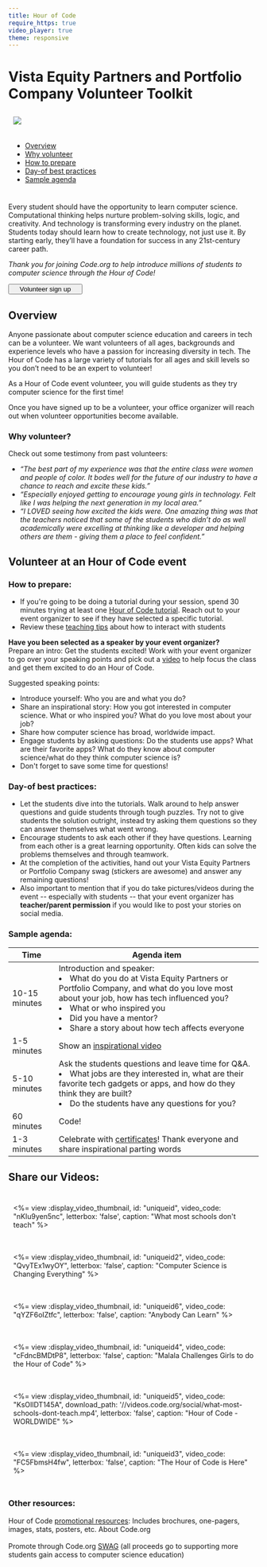 ```yaml
---
title: Hour of Code
require_https: true
video_player: true
theme: responsive
---
```


# Vista Equity Partners and Portfolio Company Volunteer Toolkit

<div class="col-50" style="float:center; padding:10px">

  <img src="/images/employee-engagement/company-visit.jpg" style="max-width: 100%">
</div>
<div class="col-50" style="float:left; padding:10px">
<ul>
<li><a href= "#overview">Overview</a></li>
<li><a href="#why">Why volunteer</a></li>
<li><a href="#prepare">How to prepare</a></li>
<li><a href="#practices">Day-of best practices</a></li>
<li><a href="#agenda">Sample agenda</a></li>
</ul>
</div>

<div style="clear: both;"></div>


Every student should have the opportunity to learn computer science. Computational thinking helps nurture problem-solving skills, logic, and creativity. And technology is transforming every industry on the planet. Students today should learn how to create technology, not just use it. By starting early, they’ll have a foundation for success in any 21st-century career path.

*Thank you for joining Code.org to help introduce millions of students to computer science through the Hour of Code!*

[<button>&nbsp;&nbsp;&nbsp;&nbsp;Volunteer sign up&nbsp;&nbsp;&nbsp;&nbsp;</button>](https://form.jotform.com/71494745584166)

<a name="overview"></a>
## Overview

Anyone passionate about computer science education and careers in tech can be a volunteer. We want volunteers of all ages, backgrounds and experience levels who have a passion for increasing diversity in tech. The Hour of Code has a large variety of tutorials for all ages and skill levels so you don’t need to be an expert to volunteer!

As a Hour of Code event volunteer, you will guide students as they try computer science for the first time!

Once you have signed up to be a volunteer, your office organizer will reach out when volunteer opportunities become available.

<a name="why"></a>
### **Why volunteer?**
Check out some testimony from past volunteers:

- *“The best part of my experience was that the entire class were women and people of color. It bodes well for the future of our industry to have a chance to reach and excite these kids.”*
- *“Especially enjoyed getting to encourage young girls in technology. Felt like I was helping the next generation in my local area.”*
- *“I LOVED seeing how excited the kids were. One amazing thing was that the teachers noticed that some of the students who didn’t do as well academically were excelling at thinking like a developer and helping others are them - giving them a place to feel confident.”*


<a name="volunteer"></a>
## Volunteer at an Hour of Code event

<a name="prepare"></a>
### **How to prepare:**

* If you're going to be doing a tutorial during your session, spend 30 minutes trying at least one [Hour of Code tutorial](/learn). Reach out to your event organizer to see if they have selected a specific tutorial.
* Review these [teaching tips](https://code.org/files/CSTT_Volunteers.pdf) about how to interact with students


**Have you been selected as a speaker by your event organizer?** 
</br>
Prepare an intro:
Get the students excited! Work with your event organizer to go over your speaking points and pick out a <a href="#videos">video</a> to help focus the class and get them excited to do an Hour of Code.

Suggested speaking points:

* Introduce yourself: Who you are and what you do?
* Share an inspirational story: How you got interested in computer science. What or who inspired you? What do you love most about your job?
* Share how computer science has broad, worldwide impact.
* Engage students by asking questions: Do the students use apps? What are their favorite apps? What do they know about computer science/what do they think computer science is?
* Don't forget to save some time for questions!

<a name="practices"></a>
### **Day-of best practices:**

* Let the students dive into the tutorials. Walk around to help answer questions and guide students through tough puzzles. Try not to give students the solution outright, instead try asking them questions so they can answer themselves what went wrong.
* Encourage students to ask each other if they have questions. Learning from each other is a great learning opportunity. Often kids can solve the problems themselves and through teamwork. 
* At the completion of the activities, hand out your Vista Equity Partners or Portfolio Company swag (stickers are awesome) and answer any remaining questions!
* Also important to mention that if you do take pictures/videos during the event -- especially with students -- that your event organizer has **teacher/parent permission** if you would like to post your stories on social media.

<a name="agenda"></a>
### **Sample agenda:**

|Time | Agenda item|
|-----------------| ------------|
|10-15 minutes | Introduction and speaker: </ul><li>What do you do at Vista Equity Partners or Portfolio Company, and what do you love most about your job, how has tech influenced you?</li><li>What or who inspired you</li><li>Did you have a mentor?</li><li>Share a story about how tech affects everyone</ul>|
|1-5 minutes | Show an [inspirational video](#videos)|
|5-10 minutes | Ask the students questions and leave time for Q&A. </ul><li> What jobs are they interested in, what are their favorite tech gadgets or apps, and how do they think they are built? </li><li> Do the students have any questions for you?</ul>|
|60 minutes | Code!|
|1-3 minutes | Celebrate with [certificates](/certificates)! Thank everyone and share inspirational parting words|


<a name="videos"></a>
## Share our Videos: 

<div class="col-33" style="float:left; padding:10px">

  <%= view :display_video_thumbnail, id: "uniqueid", video_code: "nKIu9yen5nc", letterbox: 'false', caption: "What most schools don't teach" %>
</div>

<div class="col-33" style="float:left; padding:10px">

  <%= view :display_video_thumbnail, id: "uniqueid2", video_code: "QvyTEx1wyOY", letterbox: 'false', caption: "Computer Science is Changing Everything" %>
</div>

<div class="col-33" style="float:left; padding:10px">

  <%= view :display_video_thumbnail, id: "uniqueid6", video_code: "qYZF6oIZtfc", letterbox: 'false', caption: "Anybody Can Learn" %>
</div>

<div style="clear: both;"></div>

<div class="col-33" style="float:left; padding:10px">

  <%= view :display_video_thumbnail, id: "uniqueid4", video_code: "cFdncBMDtP8", letterbox: 'false', caption: "Malala Challenges Girls to do the Hour of Code" %>
</div>

<div class="col-33" style="float:left; padding:10px">

  <%= view :display_video_thumbnail, id: "uniqueid5", video_code: "KsOIlDT145A", download_path: '//videos.code.org/social/what-most-schools-dont-teach.mp4', letterbox: 'false', caption: "Hour of Code - WORLDWIDE" %>
</div>

<div class="col-33" style="float:left; padding:10px">

  <%= view :display_video_thumbnail, id: "uniqueid3", video_code: "FC5FbmsH4fw", letterbox: 'false', caption: "The Hour of Code is Here" %>
</div>

<div style="clear: both;"></div>

<a name="faq"></a>

### Other resources:
Hour of Code [promotional resources](https://hourofcode.com/promote/resources): Includes brochures, one-pagers, images, stats, posters, etc.
About Code.org<br/><br/>
Promote through Code.org [SWAG](https://store.code.org) (all proceeds go to supporting more students gain access to computer science education)
